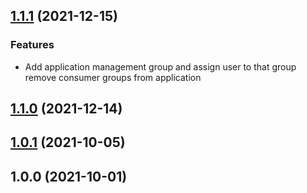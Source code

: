 
<a name="1.1.1"></a>
## [1.1.1](https://bitbucket.org/hookie-solutions-team/webhookie-portal/compare/1.1.0...1.1.1) (2021-12-15)

### Features

* Add application management group and assign user to that group remove consumer groups from application


<a name="1.1.0"></a>
## [1.1.0](https://bitbucket.org/hookie-solutions-team/webhookie-portal/compare/1.0.1...1.1.0) (2021-12-14)


<a name="1.0.1"></a>
## [1.0.1](https://bitbucket.org/hookie-solutions-team/webhookie-portal/compare/1.0.0...1.0.1) (2021-10-05)


<a name="1.0.0"></a>
## 1.0.0 (2021-10-01)


